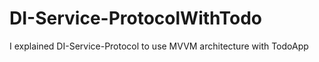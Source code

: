 # DI-Service-ProtocolWithTodo
I explained DI-Service-Protocol to use MVVM architecture with TodoApp
